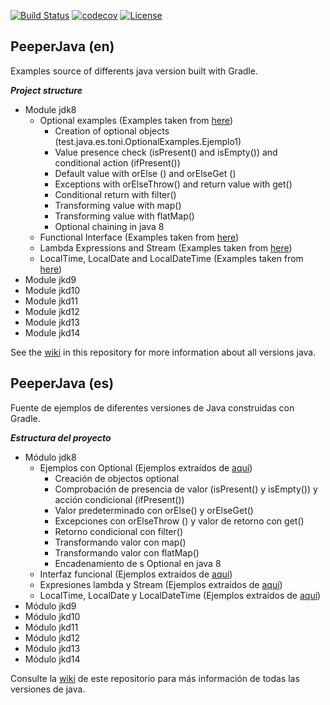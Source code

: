 [![Build Status](https://travis-ci.org/toniferr/PeeperJava.svg?branch=master)](https://travis-ci.org/toniferr/PeeperJava)
[![codecov](https://codecov.io/gh/toniferr/PeeperJava/branch/master/graph/badge.svg)](https://codecov.io/gh/toniferr/PeeperJava)
[![License](https://img.shields.io/badge/License-Apache%202.0-blue.svg)](https://opensource.org/licenses/Apache-2.0)

## PeeperJava (en)
Examples source of differents java version built with Gradle.

_**Project structure**_

- Module jdk8 
  - Optional examples (Examples taken from [here](https://www.baeldung.com/java-optional))
    - Creation of optional objects (test.java.es.toni.OptionalExamples.Ejemplo1)
    - Value presence check (isPresent() and isEmpty()) and conditional action (ifPresent())
    - Default value with orElse () and orElseGet ()
    - Exceptions with orElseThrow() and return value with get()
    - Conditional return with filter()
    - Transforming value with map()
    - Transforming value with flatMap()
    - Optional chaining in java 8
  - Functional Interface (Examples taken from [here](https://www.adictosaltrabajo.com/2015/12/04/expresiones-lambda-con-java-8/))
  - Lambda Expressions and Stream (Examples taken from [here](https://www.ecodeup.com/ejemplos-practicos-de-expresiones-lambda-en-java-8/))
  - LocalTime, LocalDate and LocalDateTime (Examples taken from [here](https://www.baeldung.com/java-8-date-time-intro))
- Module jkd9
- Module jkd10
- Module jkd11
- Module jkd12
- Module jkd13
- Module jkd14

See the [wiki](https://github.com/toniferr/PeeperJava/wiki) in this repository for more information about all versions java.

## PeeperJava (es)
Fuente de ejemplos de diferentes versiones de Java construidas con Gradle.

_**Estructura del proyecto**_

- Módulo jdk8
  - Ejemplos con Optional (Ejemplos extraídos de [aquí](https://www.baeldung.com/java-optional))
    - Creación de objectos optional
    - Comprobación de presencia de valor (isPresent() y isEmpty()) y acción condicional (ifPresent())
    - Valor predeterminado con orElse() y orElseGet()
    - Excepciones con orElseThrow () y valor de retorno con get()
    - Retorno condicional con filter()
    - Transformando valor con map()
    - Transformando valor con flatMap()
    - Encadenamiento de s Optional en java 8
  - Interfaz funcional (Ejemplos extraídos de [aquí](https://www.adictosaltrabajo.com/2015/12/04/expresiones-lambda-con-java-8/))
  - Expresiones lambda y Stream (Ejemplos extraídos de [aquí](https://www.ecodeup.com/ejemplos-practicos-de-expresiones-lambda-en-java-8/))
  - LocalTime, LocalDate y LocalDateTime (Ejemplos extraídos de [aquí](https://www.baeldung.com/java-8-date-time-intro)) 
- Módulo jkd9
- Módulo jkd10
- Módulo jkd11
- Módulo jkd12
- Módulo jkd13
- Módulo jkd14

Consulte la [wiki](https://github.com/toniferr/PeeperJava/wiki) de este repositorio para más información de todas las versiones de java.